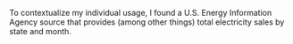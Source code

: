 

To contextualize my individual usage, I found a U.S. Energy Information Agency source that provides (among other things)
total electricity sales by state and month.

